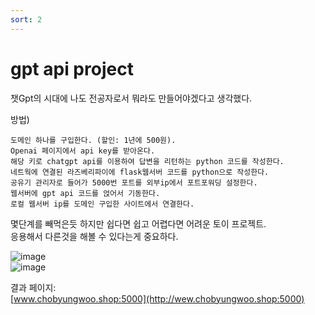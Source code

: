 ```yaml
---
sort: 2
---
```


# gpt api project


챗Gpt의 시대에 나도 전공자로서 뭐라도 만들어야겠다고 생각했다.    

방법)    

```note
도메인 하나를 구입한다. (할인: 1년에 500원).    
Openai 페이지에서 api key를 받아온다.   
해당 키로 chatgpt api를 이용하여 답변을 리턴하는 python 코드를 작성한다.    
네트웍에 연결된 라즈베리파이에 flask웹서버 코드를 python으로 작성한다.    
공유기 관리자로 들어가 5000번 포트를 외부ip에서 포트포워딩 설정한다.    
웹서버에 gpt api 코드를 얹어서 기동한다.    
로컬 웹서버 ip를 도메인 구입한 사이트에서 연결한다.    

```
 
몇단계를 빼먹은듯 하지만 쉽다면 쉽고 어렵다면 어려운 토이 프로젝트.    
응용해서 다른것을 해볼 수 있다는게 중요하다.

![image](https://user-images.githubusercontent.com/48585035/231929569-0f5c5d52-819f-40cb-8976-8a8b76e2d6ab.png)    
![image](https://user-images.githubusercontent.com/48585035/231929593-17f885d3-77bc-4abf-9ec8-4f88a3095ef9.png)

결과 페이지:    
[www.chobyungwoo.shop:5000](http://wew.chobyungwoo.shop:5000)

